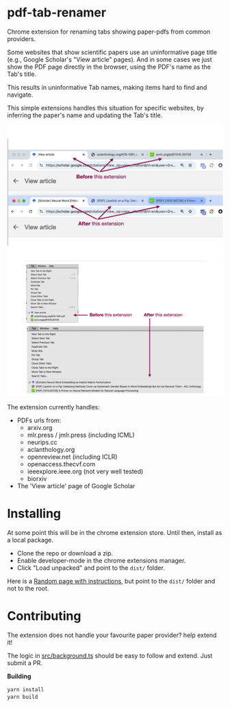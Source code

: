 # pdf-tab-renamer

Chrome extension for renaming tabs showing paper-pdfs from common providers.

Some websites that show scientific papers use an uninformative page title (e.g., Google Scholar's "View article" pages).
And in some cases we just show the PDF page directly in the browser, using the PDF's name as the Tab's title.

This results in uninformative Tab names, making items hard to find and navigate.

This simple extensions handles this situation for specific websites, by inferring the paper's name and updating the Tab's title. 

![](images/ex1.png)
![](images/ex2.png)

The extension currently handles:

- PDFs urls from:
    - arxiv.org
    - mlr.press / jmlr.press (including ICML)
    - neurips.cc
    - aclanthology.org
    - openreview.net (including ICLR)
    - openaccess.thecvf.com
    - ieeexplore.ieee.org (not very well tested)
    - biorxiv
- The 'View article' page of Google Scholar

# Installing

At some point this will be in the chrome extension store. Until then, install as a local package.

- Clone the repo or download a zip.
- Enable developer-mode in the chrome extensions manager.
- Click "Load unpacked" and point to the `dist/` folder.

Here is a [Random page with instructions](https://dev.to/ben/how-to-install-chrome-extensions-manually-from-github-1612), but point to the `dist/` folder and not to the root.

# Contributing

The extension does not handle your favourite paper provider? help extend it!

The logic in [src/background.ts](src/background.ts) should be easy to follow and extend. Just submit a PR.

**Building**

```bash
yarn install
yarn build
```
